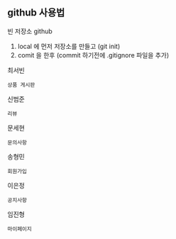 ## github 사용법
  빈 저장소 github
  1. local 에 먼저 저장소를 만들고 (git init)
  2. comit 을 한후 (commit 하기전에 .gitignore 파일을 추가)
  


최서빈
```
상품 게시판 
```
신범준
```
리뷰
```
문세현
```
문의사항
```
송형민
```
회원가입
```
이은정
```
공지사항
```
임진형
```
마이페이지
```
